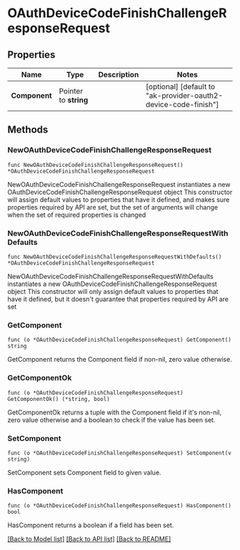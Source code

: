 # OAuthDeviceCodeFinishChallengeResponseRequest

## Properties

Name | Type | Description | Notes
------------ | ------------- | ------------- | -------------
**Component** | Pointer to **string** |  | [optional] [default to "ak-provider-oauth2-device-code-finish"]

## Methods

### NewOAuthDeviceCodeFinishChallengeResponseRequest

`func NewOAuthDeviceCodeFinishChallengeResponseRequest() *OAuthDeviceCodeFinishChallengeResponseRequest`

NewOAuthDeviceCodeFinishChallengeResponseRequest instantiates a new OAuthDeviceCodeFinishChallengeResponseRequest object
This constructor will assign default values to properties that have it defined,
and makes sure properties required by API are set, but the set of arguments
will change when the set of required properties is changed

### NewOAuthDeviceCodeFinishChallengeResponseRequestWithDefaults

`func NewOAuthDeviceCodeFinishChallengeResponseRequestWithDefaults() *OAuthDeviceCodeFinishChallengeResponseRequest`

NewOAuthDeviceCodeFinishChallengeResponseRequestWithDefaults instantiates a new OAuthDeviceCodeFinishChallengeResponseRequest object
This constructor will only assign default values to properties that have it defined,
but it doesn't guarantee that properties required by API are set

### GetComponent

`func (o *OAuthDeviceCodeFinishChallengeResponseRequest) GetComponent() string`

GetComponent returns the Component field if non-nil, zero value otherwise.

### GetComponentOk

`func (o *OAuthDeviceCodeFinishChallengeResponseRequest) GetComponentOk() (*string, bool)`

GetComponentOk returns a tuple with the Component field if it's non-nil, zero value otherwise
and a boolean to check if the value has been set.

### SetComponent

`func (o *OAuthDeviceCodeFinishChallengeResponseRequest) SetComponent(v string)`

SetComponent sets Component field to given value.

### HasComponent

`func (o *OAuthDeviceCodeFinishChallengeResponseRequest) HasComponent() bool`

HasComponent returns a boolean if a field has been set.


[[Back to Model list]](../README.md#documentation-for-models) [[Back to API list]](../README.md#documentation-for-api-endpoints) [[Back to README]](../README.md)


